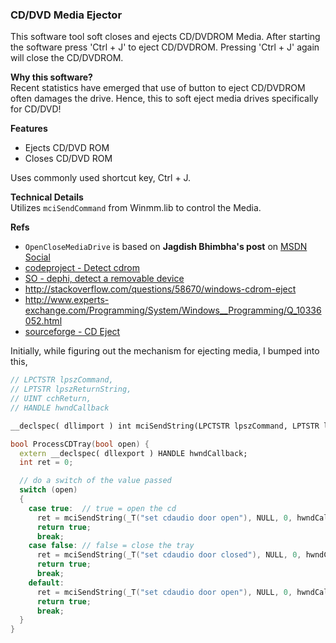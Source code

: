 ### CD/DVD Media Ejector
This software tool soft closes and ejects CD/DVDROM Media.
After starting the software press 'Ctrl + J' to eject CD/DVDROM. Pressing 'Ctrl + J' again will close the CD/DVDROM.

**Why this software?**  
Recent statistics have emerged that use of button to eject CD/DVDROM often damages the drive. Hence, this to soft eject media drives specifically for CD/DVD!

**Features**  

- Ejects CD/DVD ROM
- Closes CD/DVD ROM

Uses commonly used shortcut key, Ctrl + J.


**Technical Details**  
Utilizes `mciSendCommand` from Winmm.lib to control the Media.


**Refs**  
- `OpenCloseMediaDrive` is based on **Jagdish Bhimbha's post** on [MSDN Social](http://social.msdn.microsoft.com/Forums/en/Vsexpressvc/thread/8ea026f0-a81b-486f-a871-089323ceaa82)
- [codeproject - Detect cdrom](http://www.codeproject.com/Messages/2055140/Detect-CDROM-eject.aspx)
- [SO - dephi, detect a removable device](http://stackoverflow.com/q/1948780)
- http://stackoverflow.com/questions/58670/windows-cdrom-eject
- http://www.experts-exchange.com/Programming/System/Windows__Programming/Q_10336052.html
- [sourceforge - CD Eject](https://sourceforge.net/projects/sacdeject)

Initially, while figuring out the mechanism for ejecting media, I bumped into this,

```cpp
// LPCTSTR lpszCommand,
// LPTSTR lpszReturnString,
// UINT cchReturn,
// HANDLE hwndCallback

__declspec( dllimport ) int mciSendString(LPCTSTR lpszCommand, LPTSTR lpszReturnString, int cchReturn, HANDLE hwndCallback);

bool ProcessCDTray(bool open) {
  extern __declspec( dllexport ) HANDLE hwndCallback; 
  int ret = 0;

  // do a switch of the value passed
  switch (open)
  {
    case true:  // true = open the cd
      ret = mciSendString(_T("set cdaudio door open"), NULL, 0, hwndCallback);
      return true;
      break;
    case false: // false = close the tray
      ret = mciSendString(_T("set cdaudio door closed"), NULL, 0, hwndCallback);
      return true;
      break;
    default:
      ret = mciSendString(_T("set cdaudio door open"), NULL, 0, hwndCallback);
      return true;
      break;
  }
}
```
